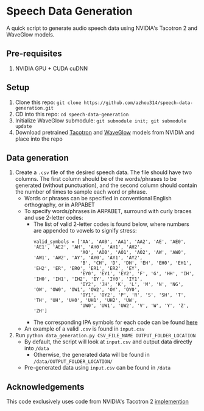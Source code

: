 # Speech Data Generation

A quick script to generate audio speech data using NVIDIA's Tacotron 2 and
WaveGlow models.


## Pre-requisites
1. NVIDIA GPU + CUDA cuDNN

## Setup
1. Clone this repo: `git clone https://github.com/azhou314/speech-data-generation.git`
2. CD into this repo: `cd speech-data-generation`
3. Initialize WaveGlow submodule: `git submodule init; git submodule update`
4. Download pretrained [Tacotron](https://drive.google.com/file/d/1c5ZTuT7J08wLUoVZ2KkUs_VdZuJ86ZqA/view) and [WaveGlow](https://drive.google.com/file/d/1rpK8CzAAirq9sWZhe9nlfvxMF1dRgFbF/view) models from NVIDIA and place into the repo

## Data generation
1. Create a `.csv` file of the desired speech data. The file should have two columns. The first column should be of the words/phrases to be generated (without punctuation), and the second column should contain the number of times to sample each word or phrase.
    - Words or phrases can be specified in conventional English orthography, or in ARPABET
    - To specify words/phrases in ARPABET, surround with curly braces and use 2-letter codes:
        - The list of valid 2-letter codes is found below, where numbers are appended to vowels to signify stress:
            ```
            valid_symbols = ['AA', 'AA0', 'AA1', 'AA2', 'AE', 'AE0', 'AE1', 'AE2', 'AH', 'AH0', 'AH1', 'AH2',
                             'AO', 'AO0', 'AO1', 'AO2', 'AW', 'AW0', 'AW1', 'AW2', 'AY', 'AY0', 'AY1', 'AY2',
                             'B', 'CH', 'D', 'DH', 'EH', 'EH0', 'EH1', 'EH2', 'ER', 'ER0', 'ER1', 'ER2', 'EY',
                             'EY0', 'EY1', 'EY2', 'F', 'G', 'HH', 'IH', 'IH0', 'IH1', 'IH2', 'IY', 'IY0', 'IY1',
                             'IY2', 'JH', 'K', 'L', 'M', 'N', 'NG', 'OW', 'OW0', 'OW1', 'OW2', 'OY', 'OY0',
                             'OY1', 'OY2', 'P', 'R', 'S', 'SH', 'T', 'TH', 'UH', 'UH0', 'UH1', 'UH2', 'UW',
                             'UW0', 'UW1', 'UW2', 'V', 'W', 'Y', 'Z', 'ZH']
            ```
        - The corresponding IPA symbols for each code can be found [here](https://en.wikipedia.org/wiki/ARPABET)
    - An example of a valid `.csv` is found in `input.csv`
2. Run `python data_generation.py CSV_FILE_NAME OUTPUT_FOLDER_LOCATION`
    - By default, the script will look at `input.csv` and output data directly into `/data`
        - Otherwise, the generated data will be found in `/data/OUTPUT_FOLDER_LOCATION/`
    - Pre-generated data using `input.csv` can be found in `/data`

## Acknowledgements
This code exclusively uses code from NVIDIA's Tacotron 2 [implemention](https://github.com/NVIDIA/tacotron2) 
